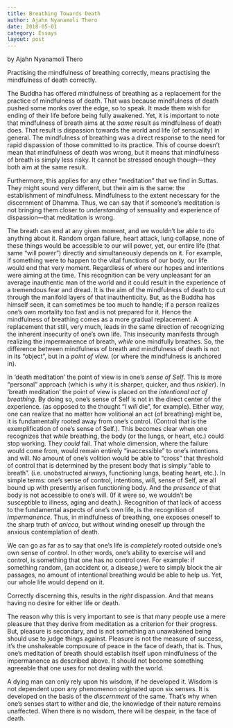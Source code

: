 ```yaml
---
title: Breathing Towards Death
author: Ajahn Nyanamoli Thero
date: 2018-05-01
category: Essays
layout: post
---
```


by Ajahn Nyanamoli Thero

Practising the mindfulness of breathing correctly, means practising the
mindfulness of death correctly.

The Buddha has offered mindfulness of breathing as a replacement for the
practice of mindfulness of death. That was because mindfulness of death
pushed some monks over the edge, so to speak. It made them wish for
ending of their life before being fully awakened. Yet, it is important
to note that mindfulness of breath aims at the *same* result as
mindfulness of death does. That result is dispassion towards the world
and life (of sensuality) in general. The mindfulness of breathing was a
direct response to the need for rapid dispassion of those committed to
its practice. This of course doesn’t mean that mindfulness of death was
wrong, but it means that mindfulness of breath is simply less risky. It
cannot be stressed enough though—they both aim at the same result.

Furthermore, this applies for any other “meditation” that we find in
Suttas. They might sound very different, but their aim is the same: the
establishment of mindfulness. Mindfulness to the extent necessary for
the discernment of Dhamma. Thus, we can say that if someone’s meditation
is not bringing them closer to *understanding* of sensuality and
experience of dispassion—that meditation is wrong.

The breath can end at any given moment, and we wouldn’t be able to do
anything about it. Random organ failure, heart attack, lung collapse,
none of these things would be accessible to our will power, yet, our
entire life (that same “will power”) directly and simultaneously depends
on it. For example, if something were to happen to the vital functions
of our body, our life would end that very moment. Regardless of where
our hopes and intentions were aiming at the time. This recognition can
be very unpleasant for an average inauthentic man of the world and it
could result in the experience of a tremendous fear and dread. It is the
aim of the mindfulness of death to cut through the manifold layers of
that inauthenticity. But, as the Buddha has himself seen, it can
sometimes be too much to handle; if a person realizes one’s own
mortality too fast and is not prepared for it. Hence the mindfulness of
breathing comes as a more gradual replacement. A replacement that still,
very much, leads in the same direction of recognizing the inherent
insecurity of one’s own life. This insecurity manifests through
realizing the impermanence of breath, *while* one mindfully breathes.
So, the difference between mindfulness of breath and mindfulness of
death is not in its “object”, but in a *point of view.* (or where the
mindfulness is anchored in).

In ‘death meditation’ the point of view is in one’s *sense of Self*.
This is more “personal” approach (which is why it is sharper, quicker,
and thus *riskier*). In ‘breath meditation’ the point of view is placed
on the *intentional act of breathing*. By doing so, one’s sense of Self
is not in the direct center of the experience. (as opposed to the
thought “*I will* die”, for example). Either way, one can realize that
no matter how volitional an act (of breathing) might be, it is
fundamentally rooted away from one’s control. (Control that is the
exemplification of one’s sense of Self.). This becomes clear when one
recognizes that *while* breathing, the body (or the lungs, or heart,
etc.) could stop working. They *could* fail. That whole dimension, where
the failure would come from, would remain entirely “inaccessible” to
one’s intentions and will. No amount of one’s volition would be able to
“cross” that threshold of control that is determined by the present body
that is simply “able to breath”. (i.e. unobstructed airways, functioning
lungs, beating heart, etc.). In simple terms: one’s sense of control,
intentions, will, sense of Self, are all bound up with presently arisen
functioning body. And the *presence* of that body is not accessible to
one’s will. (If it were so, we wouldn’t be susceptible to illness, aging
and death.). Recognition of that lack of access to the fundamental
aspects of one’s own life, is the recognition of *impermanence*. Thus,
in mindfulness of breathing, one exposes oneself to the sharp truth of
<span lang="pi">*anicca*</span>, but without winding oneself up through
the anxious contemplation of death.

We can go as far as to say that one’s life is *completely* rooted
outside one’s own sense of control. In other words, one’s ability to
exercise will and control, is something that one has no control over.
For example: if something random, (an accident or, a disease,) were to
simply block the air passages, no amount of intentional breathing would
be able to help us. Yet, our whole life would depend on it.

Correctly discerning this, results in the *right* dispassion. And that
means having no desire for either life or death.

The reason why this is very important to see is that many people use a
mere pleasure that they derive from meditation as a criterion for their
progress. But, pleasure is secondary, and is not something an unawakened
being should use to judge things against. Pleasure is not the measure of
success, it’s the unshakeable composure of peace in the face of death,
that is. Thus, one’s meditation of breath should establish itself upon
mindfulness of the impermanence as described above. It should not become
something agreeable that one uses for not dealing with the world.

A dying man can only rely upon his wisdom, if he developed it. Wisdom is
not dependent upon any phenomenon originated upon six senses. It is
developed on the basis of the *discernment* of the same. That’s why when
one’s senses start to wither and die, the knowledge of their nature
remains unaffected. When there is no wisdom, there will be despair, in
the face of death.
